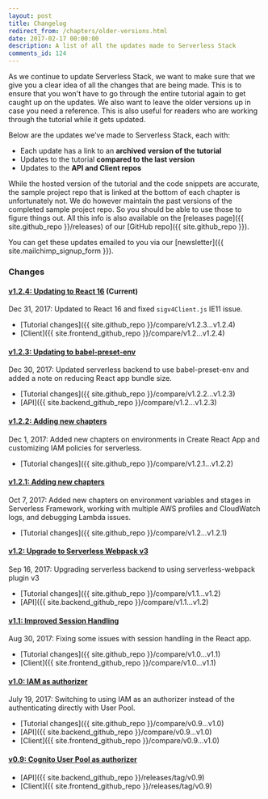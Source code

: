 ```yaml
---
layout: post
title: Changelog
redirect_from: /chapters/older-versions.html
date: 2017-02-17 00:00:00
description: A list of all the updates made to Serverless Stack
comments_id: 124
---
```


As we continue to update Serverless Stack, we want to make sure that we give you a clear idea of all the changes that are being made. This is to ensure that you won't have to go through the entire tutorial again to get caught up on the updates. We also want to leave the older versions up in case you need a reference. This is also useful for readers who are working through the tutorial while it gets updated.

Below are the updates we’ve made to Serverless Stack, each with:

- Each update has a link to an **archived version of the tutorial**
- Updates to the tutorial **compared to the last version**
- Updates to the **API and Client repos**

While the hosted version of the tutorial and the code snippets are accurate, the sample project repo that is linked at the bottom of each chapter is unfortunately not. We do however maintain the past versions of the completed sample project repo. So you should be able to use those to figure things out. All this info is also available on the [releases page]({{ site.github_repo }}/releases) of our [GitHub repo]({{ site.github_repo }}).

You can get these updates emailed to you via our [newsletter]({{ site.mailchimp_signup_form }}).

### Changes

#### [v1.2.4: Updating to React 16](https://5a4993f3a6188f5a88e0c777--serverless-stack.netlify.com/) (Current)

Dec 31, 2017: Updated to React 16 and fixed `sigv4Client.js` IE11 issue.

- [Tutorial changes]({{ site.github_repo }}/compare/v1.2.3...v1.2.4)
- [Client]({{ site.frontend_github_repo }}/compare/v1.2...v1.2.4)

#### [v1.2.3: Updating to babel-preset-env](https://5a4993898198761218a1279f--serverless-stack.netlify.com/)

Dec 30, 2017: Updated serverless backend to use babel-preset-env and added a note on reducing React app bundle size.

- [Tutorial changes]({{ site.github_repo }}/compare/v1.2.2...v1.2.3)
- [API]({{ site.backend_github_repo }}/compare/v1.2...v1.2.3)

#### [v1.2.2: Adding new chapters](https://5a499324a6188f5a88e0c76d--serverless-stack.netlify.com/)

Dec 1, 2017: Added new chapters on environments in Create React App and customizing IAM policies for serverless.

- [Tutorial changes]({{ site.github_repo }}/compare/v1.2.1...v1.2.2)

#### [v1.2.1: Adding new chapters](https://5a4992e70b79b76fb0948300--serverless-stack.netlify.com/)

Oct 7, 2017: Added new chapters on environment variables and stages in Serverless Framework, working with multiple AWS profiles and CloudWatch logs, and debugging Lambda issues.

- [Tutorial changes]({{ site.github_repo }}/compare/v1.2...v1.2.1)

#### [v1.2: Upgrade to Serverless Webpack v3](https://59caac9bcf321c5b78f2c3e2--serverless-stack.netlify.com/)

Sep 16, 2017: Upgrading serverless backend to using serverless-webpack plugin v3

- [Tutorial changes]({{ site.github_repo }}/compare/v1.1...v1.2)
- [API]({{ site.backend_github_repo }}/compare/v1.1...v1.2)

#### [v1.1: Improved Session Handling](https://59caae1e6f4c50416e86701d--serverless-stack.netlify.com/)

Aug 30, 2017: Fixing some issues with session handling in the React app.

- [Tutorial changes]({{ site.github_repo }}/compare/v1.0...v1.1)
- [Client]({{ site.frontend_github_repo }}/compare/v1.0...v1.1)

#### [v1.0: IAM as authorizer](https://59caae01424ef20727c342ce--serverless-stack.netlify.com/)

July 19, 2017: Switching to using IAM as an authorizer instead of the authenticating directly with User Pool.

- [Tutorial changes]({{ site.github_repo }}/compare/v0.9...v1.0)
- [API]({{ site.backend_github_repo }}/compare/v0.9...v1.0)
- [Client]({{ site.frontend_github_repo }}/compare/v0.9...v1.0)

#### [v0.9: Cognito User Pool as authorizer](https://59caadbd424ef20abdc342b4--serverless-stack.netlify.com/)

- [API]({{ site.backend_github_repo }}/releases/tag/v0.9)
- [Client]({{ site.frontend_github_repo }}/releases/tag/v0.9)

